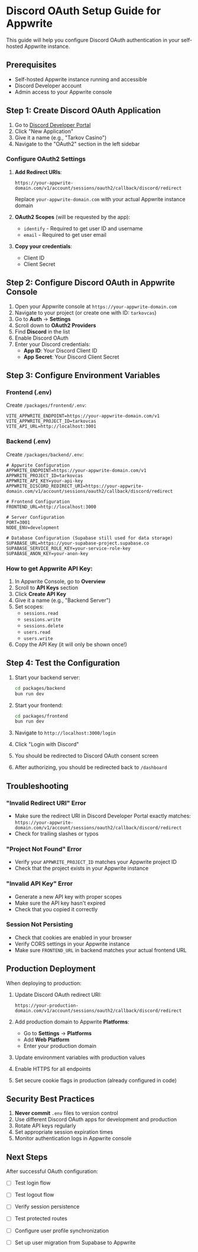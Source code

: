 # Discord OAuth Setup Guide for Appwrite

This guide will help you configure Discord OAuth authentication in your self-hosted Appwrite instance.

## Prerequisites
- Self-hosted Appwrite instance running and accessible
- Discord Developer account
- Admin access to your Appwrite console

## Step 1: Create Discord OAuth Application

1. Go to [Discord Developer Portal](https://discord.com/developers/applications)
2. Click "New Application"
3. Give it a name (e.g., "Tarkov Casino")
4. Navigate to the "OAuth2" section in the left sidebar

### Configure OAuth2 Settings

1. **Add Redirect URIs**:
   ```
   https://your-appwrite-domain.com/v1/account/sessions/oauth2/callback/discord/redirect
   ```
   Replace `your-appwrite-domain.com` with your actual Appwrite instance domain

2. **OAuth2 Scopes** (will be requested by the app):
   - `identify` - Required to get user ID and username
   - `email` - Required to get user email

3. **Copy your credentials**:
   - Client ID
   - Client Secret

## Step 2: Configure Discord OAuth in Appwrite Console

1. Open your Appwrite console at `https://your-appwrite-domain.com`
2. Navigate to your project (or create one with ID: `tarkovcas`)
3. Go to **Auth** → **Settings**
4. Scroll down to **OAuth2 Providers**
5. Find **Discord** in the list
6. Enable Discord OAuth
7. Enter your Discord credentials:
   - **App ID**: Your Discord Client ID
   - **App Secret**: Your Discord Client Secret

## Step 3: Configure Environment Variables

### Frontend (.env)
Create `/packages/frontend/.env`:
```env
VITE_APPWRITE_ENDPOINT=https://your-appwrite-domain.com/v1
VITE_APPWRITE_PROJECT_ID=tarkovcas
VITE_API_URL=http://localhost:3001
```

### Backend (.env)
Create `/packages/backend/.env`:
```env
# Appwrite Configuration
APPWRITE_ENDPOINT=https://your-appwrite-domain.com/v1
APPWRITE_PROJECT_ID=tarkovcas
APPWRITE_API_KEY=your-api-key
APPWRITE_DISCORD_REDIRECT_URI=https://your-appwrite-domain.com/v1/account/sessions/oauth2/callback/discord/redirect

# Frontend Configuration
FRONTEND_URL=http://localhost:3000

# Server Configuration
PORT=3001
NODE_ENV=development

# Database Configuration (Supabase still used for data storage)
SUPABASE_URL=https://your-supabase-project.supabase.co
SUPABASE_SERVICE_ROLE_KEY=your-service-role-key
SUPABASE_ANON_KEY=your-anon-key
```

### How to get Appwrite API Key:
1. In Appwrite Console, go to **Overview**
2. Scroll to **API Keys** section
3. Click **Create API Key**
4. Give it a name (e.g., "Backend Server")
5. Set scopes:
   - `sessions.read`
   - `sessions.write`
   - `sessions.delete`
   - `users.read`
   - `users.write`
6. Copy the API Key (it will only be shown once!)

## Step 4: Test the Configuration

1. Start your backend server:
   ```bash
   cd packages/backend
   bun run dev
   ```

2. Start your frontend:
   ```bash
   cd packages/frontend
   bun run dev
   ```

3. Navigate to `http://localhost:3000/login`
4. Click "Login with Discord"
5. You should be redirected to Discord OAuth consent screen
6. After authorizing, you should be redirected back to `/dashboard`

## Troubleshooting

### "Invalid Redirect URI" Error
- Make sure the redirect URI in Discord Developer Portal exactly matches:
  `https://your-appwrite-domain.com/v1/account/sessions/oauth2/callback/discord/redirect`
- Check for trailing slashes or typos

### "Project Not Found" Error
- Verify your `APPWRITE_PROJECT_ID` matches your Appwrite project ID
- Check that the project exists in your Appwrite instance

### "Invalid API Key" Error
- Generate a new API key with proper scopes
- Make sure the API key hasn't expired
- Check that you copied it correctly

### Session Not Persisting
- Check that cookies are enabled in your browser
- Verify CORS settings in your Appwrite instance
- Make sure `FRONTEND_URL` in backend matches your actual frontend URL

## Production Deployment

When deploying to production:

1. Update Discord OAuth redirect URI:
   ```
   https://your-production-domain.com/v1/account/sessions/oauth2/callback/discord/redirect
   ```

2. Add production domain to Appwrite **Platforms**:
   - Go to **Settings** → **Platforms**
   - Add **Web Platform**
   - Enter your production domain

3. Update environment variables with production values

4. Enable HTTPS for all endpoints

5. Set secure cookie flags in production (already configured in code)

## Security Best Practices

1. **Never commit** `.env` files to version control
2. Use different Discord OAuth apps for development and production
3. Rotate API keys regularly
4. Set appropriate session expiration times
5. Monitor authentication logs in Appwrite console

## Next Steps

After successful OAuth configuration:
- [ ] Test login flow
- [ ] Test logout flow
- [ ] Verify session persistence
- [ ] Test protected routes
- [ ] Configure user profile synchronization
- [ ] Set up user migration from Supabase to Appwrite

